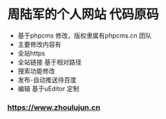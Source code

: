 # 周陆军的个人网站 代码原码
+ 基于phpcms 修改，版权隶属有phpcms.cn 团队
+ 主要修改内容有
+ 全站https
+ 全站链接 基于相对路径
+ 搜索功能修改
+ 发布-自动推送待百度
+ 编辑 基于uEditor 定制
### https://www.zhoulujun.cn 

